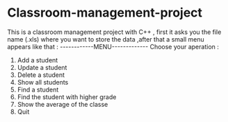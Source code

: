 # Classroom-management-project
This is a classroom management project with C++ , first it asks you the file name (.xls) where you want to store the data ,after that a small menu appears like that :
------------MENU-------------
Choose your aperation :
1) Add a student
2) Update a student
3) Delete a student
4) Show all students
5) Find a student
6) Find the student with higher grade
7) Show the average of the classe
8) Quit

